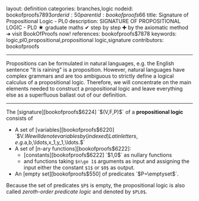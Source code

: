 layout: definition
categories: branches,logic
nodeid: bookofproofs$7893
orderid: 50
parentid: bookofproofs$66
title: Signature of Propositional Logic - PL0
description: SIGNATURE OF PROPOSITIONAL LOGIC - PL0 &#9733; graduate maths &#10004; step by step &#10010; by the axiomatic method &#10140; visit BookOfProofs now!
references: bookofproofs$7878
keywords: logic,pl0,propositional,propositional logic,signature
contributors: bookofproofs

---
Propositions can be formulated in natural languages, e.g. the English sentence "It is raining" is a proposition. However, natural languages have complex grammars and are too ambiguous to strictly define a logical calculus of a propositional logic. Therefore, we will concentrate on the main elements needed to construct a propositional logic and leave everything else as a superfluous ballast out of our definition.

---

The [signature][bookofproofs$6224] `$(V,F,P)$` of a **propositional logic** consists of 

* A set of [variables][bookofproofs$6220] `$V$`. We will denote variables by (indexed) Latin letters, e.g. `$a,b,\ldots$`, `$x_1,y_1,\ldots.$`
* A set of [n-ary functions][bookofproofs$6222]:
   *  [constants][bookofproofs$6222] `$1,0$` as nullary functions
   * and functions taking `$n\ge 1$` arguments as input and assigning the input either the constant `$1$` or `$0$` as output.
* An [empty set][bookofproofs$550] of predicates `$P=\emptyset$`.  

Because the set of predicates `$P$` is empty, the propositional logic is also called *zeroth-order predicate logic* and denoted by `$PL0$`.
